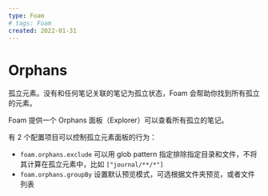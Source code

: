 ```yaml
---
type: Foam
# tags: Foam
created: 2022-01-31
---
```


# Orphans

孤立元素。没有和任何笔记关联的笔记为孤立状态，Foam 会帮助你找到所有孤立的元素。

Foam 提供一个 Orphans 面板（Explorer）可以查看所有孤立的笔记。

有 2 个配置项目可以控制孤立元素面板的行为：

- `foam.orphans.exclude` 可以用 glob pattern 指定排除指定目录和文件，不将其计算在孤立元素中，比如 `["journal/**/*"]`
- `foam.orphans.groupBy` 设置默认预览模式，可选根据文件夹预览，或者文件列表
